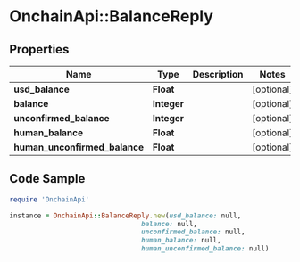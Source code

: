 # OnchainApi::BalanceReply

## Properties

Name | Type | Description | Notes
------------ | ------------- | ------------- | -------------
**usd_balance** | **Float** |  | [optional] 
**balance** | **Integer** |  | [optional] 
**unconfirmed_balance** | **Integer** |  | [optional] 
**human_balance** | **Float** |  | [optional] 
**human_unconfirmed_balance** | **Float** |  | [optional] 

## Code Sample

```ruby
require 'OnchainApi'

instance = OnchainApi::BalanceReply.new(usd_balance: null,
                                 balance: null,
                                 unconfirmed_balance: null,
                                 human_balance: null,
                                 human_unconfirmed_balance: null)
```



